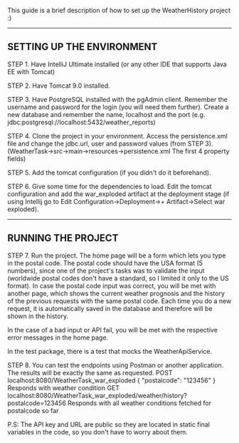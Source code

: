 This guide is a brief description of how to set up the WeatherHistory project :)

------------------------------------------
SETTING UP THE ENVIRONMENT
------------------------------------------

STEP 1.
Have IntelliJ Ultimate installed (or any other IDE that supports Java EE with Tomcat)

STEP 2.
Have Tomcat 9.0 installed.

STEP 3.
Have PostgreSQL installed with the pgAdmin client. Remember the username and password for the login (you will need them further). Create a new database and remember the name, localhost and the port (e.g. jdbc:postgresql://localhost:5432/weather_reports)

STEP 4.
Clone the project in your environment. Access the persistence.xml file and change the jdbc.url, user and password values (from STEP 3). (WeatherTask->src->main->resources->persistence.xml The first 4 property fields)

STEP 5. 
Add the tomcat configuration (if you didn't do it beforehand).

STEP 6.
Give some time for the dependencies to load.
Edit the tomcat configuration and add the war_exploded artifact at the deployment stage (if using Intellij go to Edit Configuration->Deployment->+ Artifact->Select war exploded).

------------------------------------------
RUNNING THE PROJECT
------------------------------------------

STEP 7.
Run the project.
The home page will be a form which lets you type in the postal code. The postal code should have the USA format (5 numbers), since one of the project's tasks was to validate the input (worldwide postal codes don't have a standard, so I limited it only to the US format).
In case the postal code input was correct, you will be met with another page, which shows the current weather prognosis and the history of the previous requests with the same postal code. Each time you do a new request, it is automatically saved in the database and therefore will be shown in the history.

In the case of a bad input or API fail, you will be met with the respective error messages in the home page.

In the test package, there is a test that mocks the WeatherApiService.

STEP 8.
You can test the endpoints using Postman or another application. The results will be exactly the same as requested.
POST localhost:8080/WeatherTask_war_exploded
{
"postalcode": "123456"
}
Responds with weather condition
GET localhost:8080/WeatherTask_war_exploded/weather/history?postalcode=123456
Responds with all weather conditions fetched for postalcode so far



P.S: The API key and URL are public so they are located in static final variables in the code, so you don't have to worry about them.


